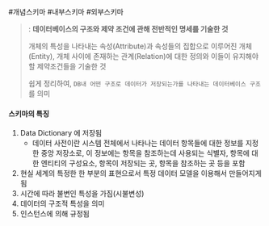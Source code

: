 
#개념스키마 #내부스키마 #외부스키마

> : **데이터베이스의 구조와 제약 조건에 관해 전반적인 명세를 기술한 것**
> 
> 개체의 특성을 나타내는 속성(Attribute)과 속성들의 집합으로 이루어진 개체(Entity), 개체 사이에 존재하는 관계(Relation)에 대한 정의와 이들이 유지해야 할 제약조건들을 기술한 것
> 
> 쉽게 정리하여, `DB내 어떤 구조로 데이터가 저장되는가를 나타내는 데이터베이스 구조`를 의미

#### 스키마의 특징
1. Data Dictionary 에 저장됨
	* 데이터 사전이란 시스템 전체에서 나타나는 데이터 항목들에 대한 정보를 지정한 중앙 저장소로, 이 정보에는 항목을 참조하는데 사용되는 식별자, 항목에 대한 엔티티의 구성요소, 항목이 저장되는 곳, 항목을 참조하는 곳 등을 포함
2. 현실 세계의 특정한 한 부분의 표현으로서 특정 데이터 모델을 이용해서 만들어지게 됨
3. 시간에 따라 불변인 특성을 가짐(시불변성)
4. 데이터의 구조적 특성을 의미
5. 인스턴스에 의해 규정됨